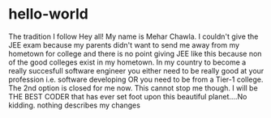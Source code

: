 # hello-world
The tradition I follow
Hey all! My name is Mehar Chawla. I couldn't give the JEE exam because my parents didn't want to send me away from my hometown for college and there is no point giving JEE like this because non of the good colleges exist in my hometown. In my country to become a really succesfull software engineer you either need to be really good at your profession i.e. software developing OR you need to be from a Tier-1 college. The 2nd option is closed for me now. This cannot stop me though. I will be THE BEST CODER that has ever set foot upon this beautiful planet....No kidding.
nothing describes my changes
